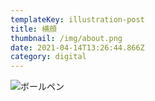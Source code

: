 ```yaml
---
templateKey: illustration-post
title: 横顔
thumbnail: /img/about.png
date: 2021-04-14T13:26:44.866Z
category: digital
---
```

![ボールペン](/img/about.png "横顔")
